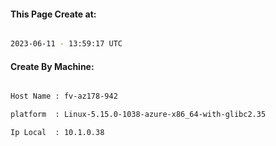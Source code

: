 
   
#### This Page Create at:

```bash

2023-06-11 - 13:59:17 UTC

```

#### Create By Machine:

```bash

Host Name : fv-az178-942

platform  : Linux-5.15.0-1038-azure-x86_64-with-glibc2.35

Ip Local  : 10.1.0.38

```

